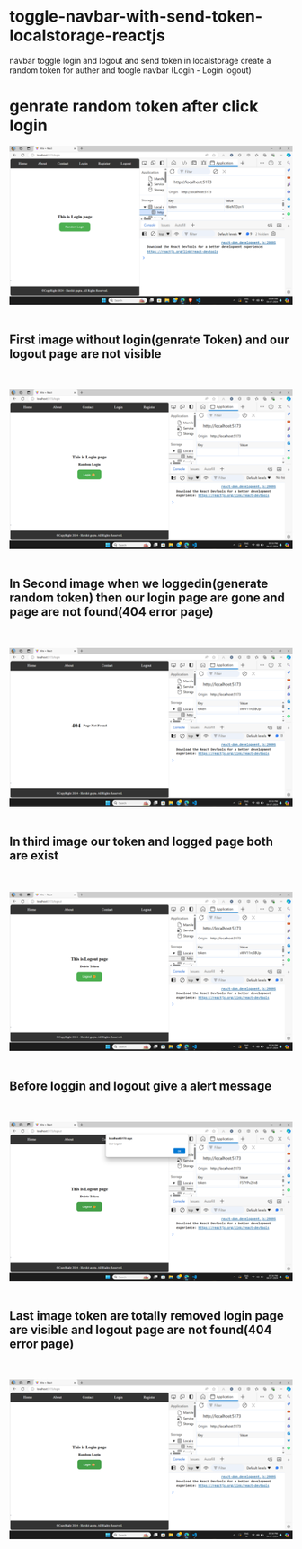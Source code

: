 # toggle-navbar-with-send-token-localstorage-reactjs
navbar toggle login and logout and send token in localstorage 
create a random token for auther and toogle navbar (Login - Login logout)</br>
# genrate random token after click login </br>
<img src="./screenshotimg/genratetoken.png" alt=""></br></br>
<h2>First image without login(genrate Token) and our logout page are not visible </h2></br></br>
<img src="./screenshotimg/Screenshot 1.png" alt=""></br></br>
<h2>In Second image when we loggedin(generate random token) then our login page are gone and page are not found(404 error page)</h2></br></br>
<img src="./screenshotimg/Screenshot 2.png" alt=""></br></br>
<h2>In third image our token and logged page both are exist</h2></br></br>
<img src="./screenshotimg/Screenshot 3.png" alt=""></br></br>
<h2>Before loggin and logout give a alert message</h2></br></br>
<img src="./screenshotimg/Screenshot 4.png" alt=""></br></br>
<h2>Last image token are totally removed login page are visible and logout page are not found(404 error page)</h2></br></br>
<img src="./screenshotimg/Screenshot 5.png" alt=""></br></br>